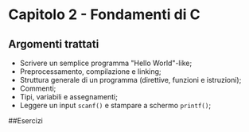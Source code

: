 # Capitolo 2 - Fondamenti di C
## Argomenti trattati
- Scrivere un semplice programma "Hello World"-like;
- Preprocessamento, compilazione e linking;
- Struttura generale di un programma (direttive, funzioni e istruzioni);
- Commenti;
- Tipi, variabili e assegnamenti;
- Leggere un input `scanf()` e stampare a schermo `printf()`;

##Esercizi
